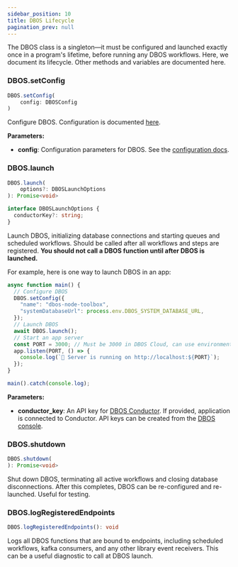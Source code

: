 ```yaml
---
sidebar_position: 10
title: DBOS Lifecycle
pagination_prev: null
---
```


The DBOS class is a singleton&mdash;it must be configured and launched exactly once in a program's lifetime, before running any DBOS workflows.
Here, we document its lifecycle.
Other methods and variables are documented here.

### DBOS.setConfig

```typescript
DBOS.setConfig(
    config: DBOSConfig
)
```

Configure DBOS.
Configuration is documented [here](./configuration.md).

**Parameters:**
- **config**: Configuration parameters for DBOS. See the [configuration docs](./configuration.md).

### DBOS.launch

```typescript
DBOS.launch(
    options?: DBOSLaunchOptions
): Promise<void>
```

```typescript
interface DBOSLaunchOptions {
  conductorKey?: string;
}
```

Launch DBOS, initializing database connections and starting queues and scheduled workflows.
Should be called after all workflows and steps are registered.
**You should not call a DBOS function until after DBOS is launched.**

For example, here is one way to launch DBOS in an app:

```typescript
async function main() {
  // Configure DBOS
  DBOS.setConfig({
    "name": "dbos-node-toolbox",
    "systemDatabaseUrl": process.env.DBOS_SYSTEM_DATABASE_URL,
  });
  // Launch DBOS
  await DBOS.launch();
  // Start an app server
  const PORT = 3000; // Must be 3000 in DBOS Cloud, can use environment variable locally
  app.listen(PORT, () => {
    console.log(`🚀 Server is running on http://localhost:${PORT}`);
  });
}

main().catch(console.log);
```

**Parameters:**
- **conductor_key**: An API key for [DBOS Conductor](../../production/self-hosting/conductor.md). If provided, application is connected to Conductor. API keys can be created from the [DBOS console](https://console.dbos.dev).

### DBOS.shutdown

```typescript
DBOS.shutdown(
): Promise<void>
```

Shut down DBOS, terminating all active workflows and closing database disconnections.
After this completes, DBOS can be re-configured and re-launched.
Useful for testing.

### DBOS.logRegisteredEndpoints

```typescript
DBOS.logRegisteredEndpoints(): void
```

Logs all DBOS functions that are bound to endpoints, including scheduled workflows, kafka consumers, and any other library event receivers.  This can be a useful diagnostic to call at DBOS launch.